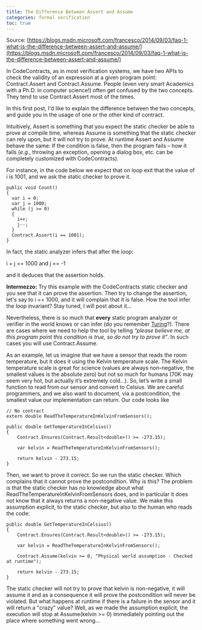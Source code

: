 ```yaml
---
title: The Difference Between Assert and Assume
categories: formal verification
toc: true
---
```

Source: [https://blogs.msdn.microsoft.com/francesco/2014/09/03/faq-1-what-is-the-difference-between-assert-and-assume/](https://blogs.msdn.microsoft.com/francesco/2014/09/03/faq-1-what-is-the-difference-between-assert-and-assume/)

In CodeContracts, as in most verification systems, we have two APIs to check the validity of an expression at a given program point: Contract.Assert and Contract.Assume. People (even very smart Academics with a Ph.D. in computer science!) often get confused by the two concepts. They tend to use Contract.Assert most of the times.

In this first post, I'd like to explain the difference between the two concepts, and guide you in the usage of one or the other kind of contract.

Intuitively, Assert is something that you expect the static checker be able to prove at compile time, whereas Assume is something that the static checker can rely upon, but it will not try to prove. At runtime Assert and Assume behave the same: If the condition is false, then the program fails – how it fails (*e.g.*, throwing an exception, opening a dialog box, etc. can be completely customized with CodeContracts).  

For instance, in the code below we expect that on loop exit that the value of i is 1001, and we ask the static checker to prove it.

    public void Count()
    {
      var i = 0;
      var j = 1000;
      while (j >= 0)
      {
        i++;
        j--;
      }
      Contract.Assert(i == 1001);
    }

In fact, the static analyzer infers that after the loop:

i + j == 1000 and j == -1

and it deduces that the assertion holds.

**Intermezzo:** Try this example with the CodeContracts static checker and you see that it can prove the assertion. Then try to change the assertion, let's say to i == 1000, and it will complain that it is false. How the tool infer the loop invariant? Stay tuned, I will post about it…

Nevertheless, there is so much that **every** static program analyzer or verifier in the world knows or can infer (do you remember [Turing](https://en.wikipedia.org/wiki/Halting_problem)?). There are cases where we need to help the tool by telling *“please believe me, at this program point this condition is true, so do not try to prove it”*. In such cases you will use Contract.Assume.

As an example, let us imagine that we have a sensor that reads the room temperature, but it does it using the Kelvin temperature scale. The Kelvin temperature scale is great for science (values are always non-negative, the smallest values is the absolute zero) but not so much for humans (70K may seem very hot, but actually it’s extremely cold…). So, let’s write a small function to read from our sensor and convert to Celsius. We are careful programmers, and we also want to document, via a postcondition, the smallest value our implementation can return. Our code looks like

    // No contract
    extern double ReadTheTemperatureInKelvinFromSensors();

    public double GetTemperatureInCelsius()
    {
        Contract.Ensures(Contract.Result<double>() >= -273.15);

        var kelvin = ReadTheTemperatureInKelvinFromSensors();

        return kelvin - 273.15;
    }

Then, we want to prove it correct. So we run the static checker. Which complains that it cannot prove the postcondition. Why is this? The problem is that the static checker has no knowledge about what  ReadTheTemperatureInKelvinFromSensors does, and in particular it does not know that it always returns a non-negative value. We make this assumption explicit, to the static checker, but also to the human who reads the code:

    public double GetTemperatureInCelsius()
    {
        Contract.Ensures(Contract.Result<double>() >= -273.15);

        var kelvin = ReadTheTemperatureInKelvinFromSensors();

        Contract.Assume(kelvin >= 0, "Physical world assumption - Checked at runtime");

        return kelvin - 273.15;
    }

The static checker will not try to prove that kelvin is non-negative, it will assume it and as a consequence it will prove the postcondition will never be violated. But what happens at runtime if there is a failure in the sensor and it will return a "crazy" value? Well, as we made the assumption explicit, the execution will stop at Assume(kelvin >= 0) immediately pointing out the place where something went wrong...
